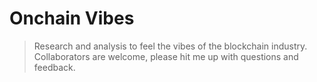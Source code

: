 # Onchain Vibes

> Research and analysis to feel the vibes of the blockchain industry. Collaborators are welcome, please hit me up with questions and feedback.
